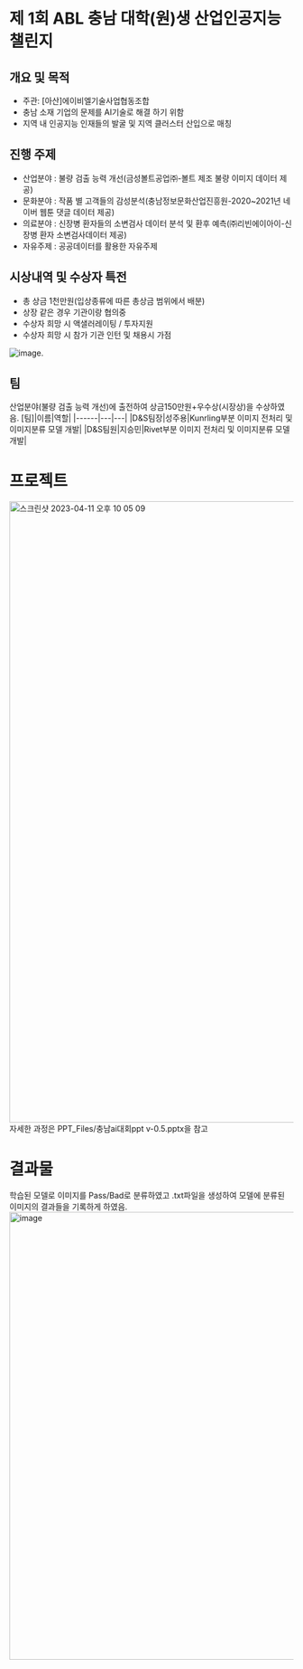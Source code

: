 # 제 1회 ABL 충남 대학(원)생 산업인공지능 챌린지  
## 개요 및 목적
-	주관: [아산]에이비엘기술사업협동조합  
-	충남 소재 기업의 문제를 AI기술로 해결 하기 위함  
-	지역 내 인공지능 인재들의 발굴 및 지역 클러스터 산입으로 매칭  
## 진행 주제
- 산업분야 : 불량 검출 능력 개선(금성볼트공업㈜-볼트 제조 불량 이미지 데이터 제공)
- 문화분야 : 작품 별 고객들의 감성분석(충남정보문화산업진흥원-2020~2021년 네이버 웹툰 댓글 데이터 제공)
- 의료분야 : 신장병 환자들의 소변검사 데이터 분석 및 환후 예측(㈜리빈에이아이-신장병 환자 소변검사데이터 제공) 
- 자유주제 : 공공데이터를 활용한 자유주제  
## 시상내역 및 수상자 특전
-	총 상금 1천만원(입상종류에 따른 총상금 범위에서 배분)
-	상장 같은 경우 기관이랑 협의중
-	수상자 희망 시 액샐러레이팅 / 투자지원
-	수상자 희망 시 참가 기관 인턴 및 채용시 가점  

![image](https://user-images.githubusercontent.com/98318326/231172275-b28df6b4-4f1b-41ff-9548-4069d5aaa2f8.png). 

## 팀
산업분야(불량 검출 능력 개선)에 출전하여 상금150만원+우수상(시장상)을 수상하였음.
[팀]|이름|역할|
|------|---|---|
|D&S팀장|성주용|Kunrling부분 이미지 전처리 및 이미지분류 모델 개발|
|D&S팀원|지승민|Rivet부분 이미지 전처리 및 이미지분류 모델 개발|

# 프로젝트  
<img width="1099" alt="스크린샷 2023-04-11 오후 10 05 09" src="https://user-images.githubusercontent.com/98318326/231172748-de7adf66-1be1-4c0f-bbc3-60646e7bdc5a.png">  
자세한 과정은 PPT_Files/충남ai대회ppt v-0.5.pptx을 참고

# 결과물
학습된 모델로 이미지를 Pass/Bad로 분류하였고 .txt파일을 생성하여 모델에 분류된 이미지의 결과들을 기록하게 하였음.
<img width="792" alt="image" src="https://user-images.githubusercontent.com/98318326/231179806-bbfdd039-c1ba-4da8-a1d4-fea19b011c4e.png">
